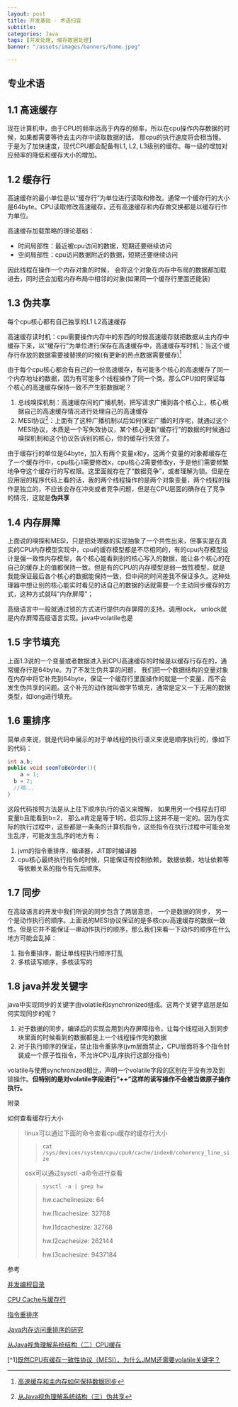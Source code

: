 ```yaml
---
layout: post
title: 并发基础 - 术语扫盲
subtitle:
categories: Java
tags: [并发处理, 缓存数据处理]
banner: "/assets/images/banners/home.jpeg"

---
```



## 专业术语

## 1.1 高速缓存

现在计算机中，由于CPU的频率远高于内存的频率，所以在cpu操作内存数据的时候，如果都需要等待去主内存中读取数据的话， 那cpu的执行速度将会相当慢。于是为了加快速度，现代CPU都会配备有L1, L2, L3级别的缓存。每一级的增加对应频率的降低和缓存大小的增加。



## 1.2 缓存行

高速缓存的最小单位是以“缓存行”为单位进行读取和修改。通常一个缓存行的大小是64byte。CPU读取修改高速缓存，还有高速缓存和内存做交换都是以缓存行作为单位。

高速缓存加载策略的理论基础：

- 时间局部性：最近被cpu访问的数据，短期还要继续访问
- 空间局部性：cpu访问数据附近的数据，短期还要继续访问

因此线程在操作一个内存对象的时候， 会将这个对象在内存中布局的数据都加载进去，同时还会加载内存布局中相邻的对象(如果同一个缓存行里面还能装)

## 1.3 伪共享

每个cpu核心都有自己独享的L1 L2高速缓存

高速缓存读时机：cpu需要操作内存中的东西的时候高速缓存就把数据从主内存中缓存下来，以“缓存行”为单位进行保存在高速缓存中，高速缓存写时机：当这个缓存行存放的数据需要被替换的时候(有更新的热点数据需要缓存)[^2]

由于每个cpu核心都会有自己的一份高速缓存，有可能多个核心的高速缓存了同一个内存地址的数据，因为有可能多个线程操作了同一个类。那么CPU如何保证每个核心的高速缓存保持一致不产生脏数据呢？

1. 总线嗅探机制：高速缓存间的广播机制，把写请求广播到各个核心上，核心根据自己的高速缓存情况进行处理自己的高速缓存
1. MESI协议[^MESI]：上面有了这种广播机制以后如何保证广播的时序呢，就通过这个MESI协议，本质是一个写失效协议，某个核心更新“缓存行”的数据的时候通过嗅探机制和这个协议告诉别的核心，你的缓存行失效了。

由于缓存行的单位是64byte，加入有两个变量x和y，这两个变量的对象都缓存在了一个缓存行中，cpu核心1需要修改x，cpu核心2需要修改y，于是他们需要频繁地争夺这个缓存行的写权限。这里面就存在了“数据竞争”，或者理解为锁。但是在应用层的程序代码上看的话，我的两个线程操作的是两个对象变量，两个线程的操作是独立的，不应该会存在冲突或者竞争问题，但是在CPU层面的确存在了竞争的情况，这就是**伪共享**



## 1.4 内存屏障

上面说的嗅探和MESI，只是把处理器的实现抽象了一个共性出来，但事实是在真实的CPU内存模型实现中，cpu的缓存模型都是不尽相同的，有的cpu内存模型设计是强一致性内存模型，各个核心能看到别的核心写入的数据，能让各个核心的在自己的缓存上的值都保持一致。但是有的CPU的内存模型是弱一致性模型，就是我能保证最后各个核心的数据能保持一致，但中间的时间差我不保证多久。这种处理器中想让别的核心能实时看见的话自己的数据的话就需要一个主动同步缓存的方式，这种方式就叫“内存屏障”；

高级语言中一般就通过锁的方式进行提供内存屏障的支持。调用lock， unlock就是内存屏障高级语言实现。java中volatile也是



## 1.5 字节填充

上面1.3说的一个变量或者数据进入到CPU高速缓存的时候是以缓存行存在的，通常缓存行是64byte。为了不发生伪共享的问题， 我们把一个数据结构的变量对象在内存中将它补充到64byte，保证一个缓存行里面操作的就是一个变量，而不会发生伪共享的问题。这个补充的动作就叫做字节填充，通常是定义一下无用的数据类型，如long进行填充。

## 1.6 重排序

简单点来说，就是代码中展示的对于单线程的执行语义来说是顺序执行的，像如下的代码：

```java
int a,b;
public void seemToBeOrder(){
	a = 1;
  b = 2;
  //略...
}
```

这段代码按照方法是从上往下顺序执行的语义来理解， 如果用另一个线程去打印变量b且能看到b=2， 那么a肯定是等于1的。但实际上这并不是一定的。因为在实际的执行过程中，这些都是一条条的计算机指令，这些指令在执行过程中可能会发生乱序，可能发生乱序的地方有：

1. jvm的指令重排序，编译器，JIT即时编译器
2. cpu核心最终执行指令的时候，只能保证有控制依赖， 数据依赖，地址依赖等等依赖关系的指令有先后顺序。

## 1.7 同步

在高级语言的开发中我们所说的同步包含了两层意思， 一个是数据的同步， 另一个是动作执行的顺序。上面说的MESI协议保证的是多核cpu高速缓存的数据一致性。但是它并不能保证一串动作执行的顺序，那么我们来看一下动作的顺序在什么地方可能会乱掉：

1. 指令重排序，能让单线程执行顺序打乱
2. 多核读写顺序，多核读写的



## 1.8 java并发关键字

java中实现同步的关键字由volatile和synchronized组成。这两个关键字底层是如何实现同步的呢？

1. 对于数据的同步，编译后的实现会用到内存屏障指令，让每个线程进入到同步块里面的时候看到的数据都是上一个线程操作完的数据
2. 对于执行顺序的保证，禁止指令重排序(jvm层面禁止，CPU层面将多个指令封装成一个原子性指令，不允许CPU乱序执行这部分指令)



volatile与使用synchronized相比，声明一个volatile字段的区别在于没有涉及到锁操作。**但特别的是对volatile字段进行“++”这样的读写操作不会被当做原子操作执行。**























附录

如何查看缓存行大小

> linux可以通过下面的命令查看cpu缓存的缓存行大小
>
> >  `cat /sys/devices/system/cpu/cpu0/cache/index0/coherency_line_size`
>
> osx可以通过sysctl -a命令进行查看
>
> > `sysctl -a | grep hw`
> >
> > hw.cachelinesize: 64
> >
> > hw.l1icachesize: 32768
> >
> > hw.l1dcachesize: 32768
> >
> > hw.l2cachesize: 262144
> >
> > hw.l3cachesize: 9437184



参考

[并发编程目录](https://www.cnblogs.com/binarylei/p/9569428.html)

[CPU Cache与缓存行](https://itimetraveler.github.io/2018/09/09/CPU%20Cache%E4%B8%8E%E7%BC%93%E5%AD%98%E8%A1%8C/)

[指令重排序](https://segmentfault.com/a/1190000038355290)

[Java内存访问重排序的研究](https://tech.meituan.com/2014/09/23/java-memory-reordering.html)

[从Java视角理解系统结构（二）CPU缓存](http://ifeve.com/from-javaeye-cpu-cache/)

[^MESI]:[从Java视角理解系统结构（三）伪共享](http://ifeve.com/from-javaeye-false-sharing/)

[^2]:[高速缓存和主内存如何保持数据同步](https://www.jianshu.com/p/39b75482c0ed)

[^1][既然CPU有缓存一致性协议（MESI），为什么JMM还需要volatile关键字？](https://www.zhihu.com/question/296949412)
